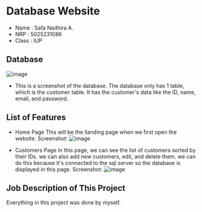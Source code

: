 # Database Website

- Name : Safa Nadhira A.
- NRP : 5025231086
- Class : IUP

## Database
![image](https://github.com/user-attachments/assets/ac1f167b-2e1e-4477-a2e9-81589a860fe2)
- This is a screenshot of the database. The database only has 1 table, which is the customer table. It has the customer's data like the ID, name, email, and password.

## List of Features
- Home Page
  This will be the llanding page when we first open the website.
  Screenshot:
  ![image](https://github.com/user-attachments/assets/88df3763-8354-4a3e-b4b0-bd8cf11af5ec)

- Customers Page
  In this page, we can see the list of customers sorted by their IDs. we can also add new customers, edit, and delete them. we can do this because it's connected to the sql server so the database is displayed in this page. 
  Screenshot:
  ![image](https://github.com/user-attachments/assets/1ff9b432-fb28-4eea-896f-252a7a7813be)

## Job Description of This Project
Everything in this project was done by myself.
